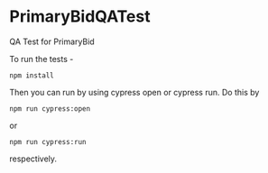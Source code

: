 # PrimaryBidQATest
 QA Test for PrimaryBid

  To run the tests -
 ```
 npm install
 ```
 Then you can run by using cypress open or cypress run. Do this by
 ```
 npm run cypress:open
 ```
 or
 ```
 npm run cypress:run
 ```
 respectively. 
